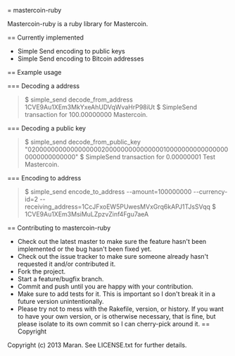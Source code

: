 = mastercoin-ruby

Mastercoin-ruby is a ruby library for Mastercoin. 

== Currently implemented

* Simple Send encoding to public keys
* Simple Send encoding to Bitcoin addresses

== Example usage

=== Decoding a address
> $ simple_send decode_from_address 1CVE9Au1XEm3MkYxeAhUDVqWvaHrP98iUt
> $ SimpleSend transaction for 100.00000000 Mastercoin.

=== Decoding a public key

> $ simple_send decode_from_public_key "02000000000000000002000000000000000100000000000000000000000000000" 
> $ SimpleSend transaction for 0.00000001 Test Mastercoin.

=== Encoding to address

> $ simple_send encode_to_address --amount=100000000 --currency-id=2 --receiving_address=1CcJFxoEW5PUwesMVxGrq6kAPJ1TJsSVqq 
> $ 1CVE9Au1XEm3MsiMuLZpzvZinf4Fgu7aeA

== Contributing to mastercoin-ruby
 
* Check out the latest master to make sure the feature hasn't been implemented or the bug hasn't been fixed yet.
* Check out the issue tracker to make sure someone already hasn't requested it and/or contributed it.
* Fork the project.
* Start a feature/bugfix branch.
* Commit and push until you are happy with your contribution.
* Make sure to add tests for it. This is important so I don't break it in a future version unintentionally.
* Please try not to mess with the Rakefile, version, or history. If you want to have your own version, or is otherwise necessary, that is fine, but please isolate to its own commit so I can cherry-pick around it.
== Copyright

Copyright (c) 2013 Maran. See LICENSE.txt for
further details.

